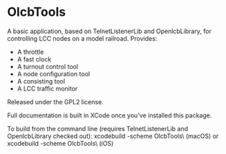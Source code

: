 #  OlcbTools

A basic application, based on TelnetListenerLib and OpenlcbLibrary, for controlling LCC nodes on a model railroad.
Provides:
 - A throttle
 - A fast clock
 - A turnout control tool
 - A node configuration tool
 - A consisting tool
 - A LCC traffic monitor
 
 Released under the GPL2 license.

Full documentation is built in XCode once you've installed this package.

To build from the command line (requires TelnetListenerLib and OpenlcbLibrary checked out):
    xcodebuild -scheme OlcbTools\ \(macOS\) 
or
    xcodebuild -scheme OlcbTools\ \(iOS\) 


